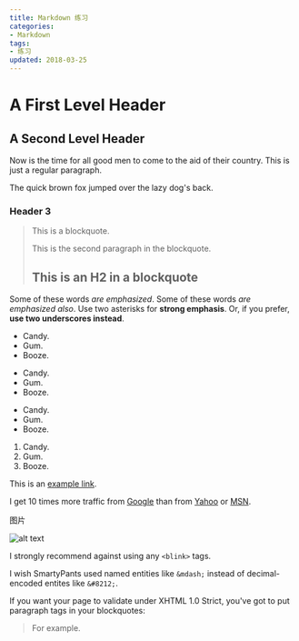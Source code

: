 ```yaml
---
title: Markdown 练习
categories:
- Markdown
tags:
- 练习
updated: 2018-03-25
---
```


A First Level Header
====================
A Second Level Header
---------------------

Now is the time for all good men to come to
the aid of their country. This is just a
regular paragraph.

The quick brown fox jumped over the lazy
dog's back.
### Header 3

> This is a blockquote.
> 
> This is the second paragraph in the blockquote.
>
> ## This is an H2 in a blockquote


Some of these words *are emphasized*.
Some of these words _are emphasized also_.
Use two asterisks for **strong emphasis**.
Or, if you prefer, __use two underscores instead__.

* Candy.
* Gum.
* Booze.

- Candy.
- Gum.
- Booze.

+ Candy.
+ Gum.
+ Booze.


1. Candy.
2. Gum.
3. Booze.

This is an [example link](http://example.com/).


I get 10 times more traffic from [Google][1] than from
[Yahoo][2] or [MSN][3].

[1]: http://google.com/ "Google"
[2]: http://search.yahoo.com/ "Yahoo Search"
[3]: http://search.msn.com/ "MSN Search"

图片


![alt text](/path/to/img.jpg "Title")


I strongly recommend against using any `<blink>` tags.

I wish SmartyPants used named entities like `&mdash;`
instead of decimal-encoded entites like `&#8212;`.


If you want your page to validate under XHTML 1.0 Strict,
you've got to put paragraph tags in your blockquotes:

<blockquote>
<p>For example.</p>
</blockquote>
